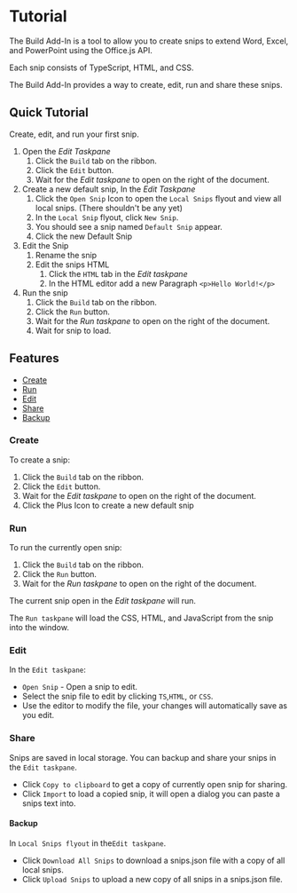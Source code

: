 # Tutorial

The Build Add-In is a tool to allow you to create snips to extend Word, Excel, and PowerPoint using the Office.js API.

Each snip consists of TypeScript, HTML, and CSS.

The Build Add-In provides a way to create, edit, run and share these snips.

## Quick Tutorial

Create, edit, and run your first snip.

1. Open the _Edit Taskpane_
    1. Click the `Build` tab on the ribbon.
    1. Click the `Edit` button.
    1. Wait for the _Edit taskpane_ to open on the right of the document.
1. Create a new default snip, In the _Edit Taskpane_
    1. Click the `Open Snip` Icon to open the `Local Snips` flyout and view all local snips. (There shouldn't be any yet)
    1. In the `Local Snip` flyout, click `New Snip`.
    1. You should see a snip named `Default Snip` appear.
    1. Click the new Default Snip
1. Edit the Snip
    1. Rename the snip
    1. Edit the snips HTML
        1. Click the `HTML` tab in the _Edit taskpane_
        1. In the HTML editor add a new Paragraph `<p>Hello World!</p>`
1. Run the snip
    1. Click the `Build` tab on the ribbon.
    1. Click the `Run` button.
    1. Wait for the _Run taskpane_ to open on the right of the document.
    1. Wait for snip to load.

## Features

- [Create](#create)
- [Run](#run)
- [Edit](#edit)
- [Share](#share)
- [Backup](#backup)

### Create

To create a snip:

1. Click the `Build` tab on the ribbon.
1. Click the `Edit` button.
1. Wait for the _Edit taskpane_ to open on the right of the document.
1. Click the Plus Icon to create a new default snip

### Run

To run the currently open snip:

1. Click the `Build` tab on the ribbon.
1. Click the `Run` button.
1. Wait for the _Run taskpane_ to open on the right of the document.

The current snip open in the _Edit taskpane_ will run.

The `Run taskpane` will load the CSS, HTML, and JavaScript from the snip into the window.

### Edit

In the `Edit taskpane`:

- `Open Snip` - Open a snip to edit.
- Select the snip file to edit by clicking `TS`,`HTML`, or `CSS`. 
- Use the editor to modify the file, your changes will automatically save as you edit.

### Share

Snips are saved in local storage. You can backup and share your snips in the `Edit taskpane`.

- Click `Copy to clipboard` to get a copy of currently open snip for sharing.
- Click `Import` to load a copied snip, it will open a dialog you can paste a snips text into.

#### Backup

In `Local Snips flyout` in the`Edit taskpane`.

- Click `Download All Snips` to download a snips.json file with a copy of all local snips.
- Click `Upload Snips` to upload a new copy of all snips in a snips.json file.

